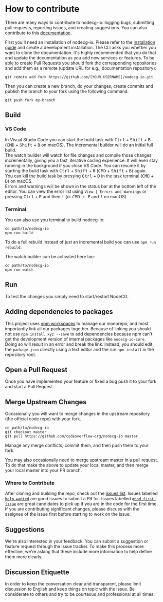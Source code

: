 # How to contribute

There are many ways to contribute to nodecg-io: logging bugs, submitting pull requests, reporting issues, and creating suggestions. You can also contribute to this [documentation](docs_setup.md).

First you'll need an installation of nodecg-io. Please refer to the [installation guide](../getting_started/install.md) and create a development installation.
The CLI asks you whether you want to clone the documentation. It's highly recommended that you do that and update the documentation as you add new services or features.
To be able to create Pull Requests you should fork the corresponding repositories and add them as a remote (update URL for e.g., documentation repository):

```shell
git remote add fork https://github.com/[YOUR_USERNAME]/nodecg-io.git
```

Then you can create a new branch, do your changes, create commits and publish the branch to your fork using the following command:

```shell
git push fork my-branch
```

## Build

### VS Code

In Visual Studio Code you can start the build task with
<kbd>Ctrl</kbd> + <kbd>Shift</kbd> + <kbd>B</kbd> (<kbd>CMD</kbd> + <kbd>Shift</kbd> + <kbd>B</kbd> on macOS).
The incremental builder will do an initial full build.  
The watch builder will watch for file changes and compile those changes incrementally, giving you a fast, iterative coding experience.
It will even stay running in the background if you close VS Code.
You can resume it by starting the build task with
<kbd>Ctrl</kbd> + <kbd>Shift</kbd> + <kbd>B</kbd> (<kbd>CMD</kbd> + <kbd>Shift</kbd> + <kbd>B</kbd>) again.  
You can kill the build task by pressing <kbd>Ctrl</kbd> + <kbd>D</kbd> in the task terminal (<kbd>CMD</kbd> + <kbd>D</kbd>) on macOS.  
Errors and warnings will be shown in the status bar at the bottom left of the editor. You can view the error list using `View | Errors and Warnings` or pressing <kbd>Ctrl</kbd> + <kbd>P</kbd> and then <kbd>!</kbd> (or <kbd><kbd>CMD</kbd> + <kbd>P</kbd></kbd> and <kbd>!</kbd> on macOS).

### Terminal

You can also use you terminal to build nodecg-io:

```
cd path/to/nodecg-io
npm run build
```

To do a full rebuild instead of just an incremental build you can use `npm run rebuild`.

The watch builder can be activated here too:

```
cd path/to/nodecg-io
npm run watch
```

## Run

To test the changes you simply need to start/restart NodeCG.

## Adding dependencies to packages

This project uses [npm workspaces](https://docs.npmjs.com/cli/v7/using-npm/workspaces/) to manage our monorepo, and most importantly link all our packages together.
Because of linking you should not use `npm install xyz --save` to add dependencies because npm can't get the development version of internal packages like `nodecg-io-core`. Doing so will result in an error and break the link.
Instead, you should edit the `package.json` directly using a text editor and the run `npm install` in the repository root.

## Open a Pull Request

Once you have implemented your feature or fixed a bug push it to your fork and start a Pull Request.

## Merge Upstream Changes

Occasionally you will want to merge changes in the upstream repository (the official code repo) with your fork.

```
cd path/to/nodecg-io
git checkout master
git pull https://github.com/codeoverflow-org/nodecg-io master
```

Manage any merge conflicts, commit them, and then push them to your fork.

You may also occasionally need to merge upstream master in a pull request. To do that make the above to update your local master, and then merge your local master into your PR branch.

### Where to Contribute

After cloning and building the repo, check out the [issues list](https://github.com/codeoverflow-org/nodecg-io/issues). Issues labelled [`help wanted`](https://github.com/codeoverflow-org/nodecg-io/labels/help%20wanted) are good issues to submit a PR for. Issues labelled [`good first issue`](https://github.com/codeoverflow-org/nodecg-io/labels/good%20first%20issue) are great candidates to pick up if you are in the code for the first time. If you are contributing significant changes, please discuss with the assignee of the issue first before starting to work on the issue.

## Suggestions

We're also interested in your feedback. You can submit a suggestion or feature request through the issue tracker. To make this process more effective, we're asking that these include more information to help define them more clearly.

## Discussion Etiquette

In order to keep the conversation clear and transparent, please limit discussion to English and keep things on topic with the issue. Be considerate to others and try to be courteous and professional at all times.
